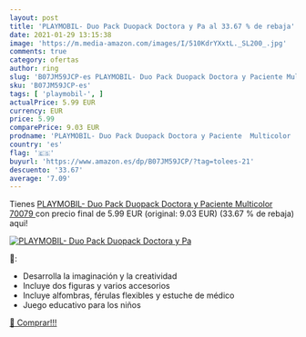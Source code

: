 ```yaml
---
layout: post
title: 'PLAYMOBIL- Duo Pack Duopack Doctora y Pa al 33.67 % de rebaja'
date: 2021-01-29 13:15:38
image: 'https://m.media-amazon.com/images/I/510KdrYXxtL._SL200_.jpg'
comments: true
category: ofertas
author: ring
slug: 'B07JM59JCP-es PLAYMOBIL- Duo Pack Duopack Doctora y Paciente Multicolor...'
sku: 'B07JM59JCP-es'
tags: [ 'playmobil-', ]
actualPrice: 5.99 EUR
currency: EUR
price: 5.99
comparePrice: 9.03 EUR
prodname: 'PLAYMOBIL- Duo Pack Duopack Doctora y Paciente  Multicolor  70079 '
country: 'es'
flag: '🇪🇸'
buyurl: 'https://www.amazon.es/dp/B07JM59JCP/?tag=tolees-21'
descuento: '33.67'
average: '7.09'
---
```


Tienes [PLAYMOBIL- Duo Pack Duopack Doctora y Paciente  Multicolor  70079 ](https://www.amazon.es/dp/B07JM59JCP/?tag=tolees-21) con precio final de  5.99 EUR (original: 9.03 EUR) (33.67 %  de rebaja) aqui!

[![PLAYMOBIL- Duo Pack Duopack Doctora y Pa](https://m.media-amazon.com/images/I/510KdrYXxtL._SL200_.jpg)](https://www.amazon.es/dp/B07JM59JCP/?tag=tolees-21)

🔎:

- Desarrolla la imaginación y la creatividad
- Incluye dos figuras y varios accesorios
- Incluye alfombras, férulas flexibles y estuche de médico
- Juego educativo para los niños

[🛒 Comprar!!!](https://www.amazon.es/dp/B07JM59JCP/?tag=tolees-21)
